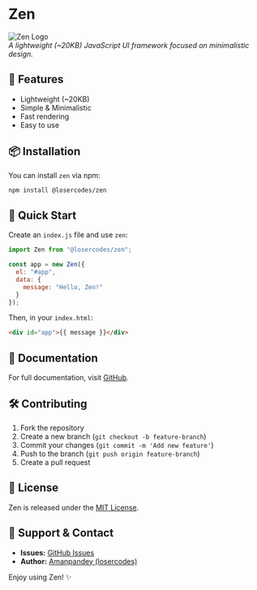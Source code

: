 # Zen

![Zen Logo](https://your-logo-url.com)  
*A lightweight (~20KB) JavaScript UI framework focused on minimalistic design.*

## 🚀 Features
- Lightweight (~20KB)
- Simple & Minimalistic
- Fast rendering
- Easy to use

## 📦 Installation
You can install `zen` via npm:

```sh
npm install @losercodes/zen
```

## 🚀 Quick Start

Create an `index.js` file and use `zen`:

```js
import Zen from "@losercodes/zen";

const app = new Zen({
  el: "#app",
  data: {
    message: "Hello, Zen!"
  }
});
```

Then, in your `index.html`:

```html
<div id="app">{{ message }}</div>
```

## 📖 Documentation
For full documentation, visit [GitHub](https://github.com/losercodes/zen#readme).

## 🛠 Contributing
1. Fork the repository
2. Create a new branch (`git checkout -b feature-branch`)
3. Commit your changes (`git commit -m 'Add new feature'`)
4. Push to the branch (`git push origin feature-branch`)
5. Create a pull request

## 📜 License
Zen is released under the [MIT License](LICENSE).

## 💬 Support & Contact
- **Issues:** [GitHub Issues](https://github.com/losercodes/zen/issues)
- **Author:** [Amanpandey (losercodes)](https://github.com/losercodes)

Enjoy using Zen! ✨

